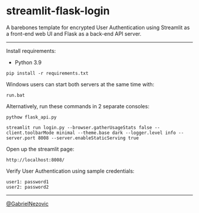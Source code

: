 # streamlit-flask-login
 A barebones template for encrypted User Authentication using Streamlit as a front-end web UI and Flask as a back-end API server.

 ___
 
 Install requirements:
 * Python 3.9
 ```
pip install -r requirements.txt
```
 
Windows users can start both servers at the same time with:
```
run.bat
```

Alternatively, run these commands in 2 separate consoles:
```
pythow flask_api.py
```
```
streamlit run login.py --browser.gatherUsageStats false --client.toolbarMode minimal --theme.base dark --logger.level info --server.port 8008 --server.enableStaticServing true
```

Open up the streamlit page:
```
http://localhost:8008/
```

Verify User Authentication using sample credentials:

```
user1: password1
user2: password2
```

___

[@GabrielNezovic](https://github.com/GabrielNezovic)

